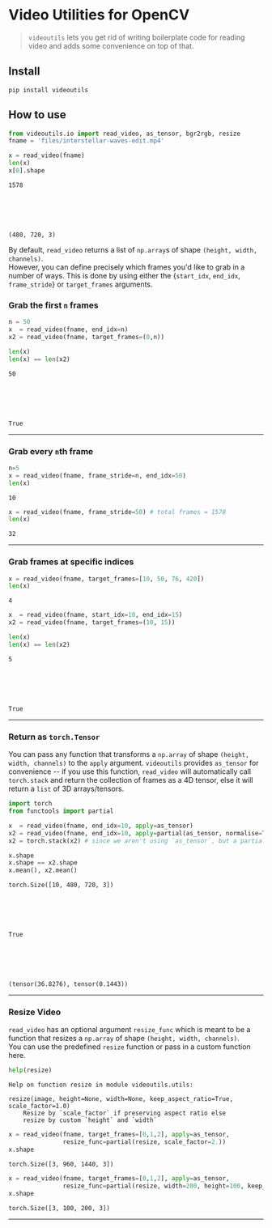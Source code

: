 <!--

#################################################
### THIS FILE WAS AUTOGENERATED! DO NOT EDIT! ###
#################################################
# file to edit: nbs/index.ipynb
# command to build the docs after a change: nbdev_build_docs

-->

# Video Utilities for OpenCV

> `videoutils` lets you get rid of writing boilerplate code for reading video and adds some convenience on top of that.


## Install

`pip install videoutils`

## How to use
<div class="codecell" markdown="1">
<div class="input_area" markdown="1">

```python
from videoutils.io import read_video, as_tensor, bgr2rgb, resize
fname = 'files/interstellar-waves-edit.mp4'
```

</div>

</div>
<div class="codecell" markdown="1">
<div class="input_area" markdown="1">

```python
x = read_video(fname)
len(x)
x[0].shape
```

</div>
<div class="output_area" markdown="1">




    1578






    (480, 720, 3)



</div>

</div>

By default, `read_video` returns a list of `np.array`s of shape `(height, width, channels)`. <br>
However, you can define precisely which frames you'd like to grab in a number of ways. This is done by using either the {`start_idx`, `end_idx`, `frame_stride`} or `target_frames` arguments. 

### Grab the first `n` frames
<div class="codecell" markdown="1">
<div class="input_area" markdown="1">

```python
n = 50
x  = read_video(fname, end_idx=n)
x2 = read_video(fname, target_frames=(0,n))

len(x)
len(x) == len(x2)
```

</div>
<div class="output_area" markdown="1">




    50






    True



</div>

</div>

---

### Grab every `n`th frame
<div class="codecell" markdown="1">
<div class="input_area" markdown="1">

```python
n=5
x = read_video(fname, frame_stride=n, end_idx=50)
len(x)
```

</div>
<div class="output_area" markdown="1">




    10



</div>

</div>
<div class="codecell" markdown="1">
<div class="input_area" markdown="1">

```python
x = read_video(fname, frame_stride=50) # total frames = 1578
len(x)
```

</div>
<div class="output_area" markdown="1">




    32



</div>

</div>

---

### Grab frames at specific indices
<div class="codecell" markdown="1">
<div class="input_area" markdown="1">

```python
x = read_video(fname, target_frames=[10, 50, 76, 420])
len(x)
```

</div>
<div class="output_area" markdown="1">




    4



</div>

</div>
<div class="codecell" markdown="1">
<div class="input_area" markdown="1">

```python
x  = read_video(fname, start_idx=10, end_idx=15)
x2 = read_video(fname, target_frames=(10, 15))

len(x)
len(x) == len(x2)
```

</div>
<div class="output_area" markdown="1">




    5






    True



</div>

</div>

---

### Return as `torch.Tensor`

You can pass any function that transforms a `np.array` of shape `(height, width, channels)` to the `apply` argument. `videoutils` provides `as_tensor` for convenience -- if you use this function, `read_video` will automatically call `torch.stack` and return the collection of frames as a 4D tensor, else it will return a `list` of 3D arrays/tensors.
<div class="codecell" markdown="1">
<div class="input_area" markdown="1">

```python
import torch
from functools import partial

x  = read_video(fname, end_idx=10, apply=as_tensor)
x2 = read_video(fname, end_idx=10, apply=partial(as_tensor, normalise=True))
x2 = torch.stack(x2) # since we aren't using `as_tensor`, but a partial (thus different) function

x.shape
x.shape == x2.shape
x.mean(), x2.mean()
```

</div>
<div class="output_area" markdown="1">




    torch.Size([10, 480, 720, 3])






    True






    (tensor(36.8276), tensor(0.1443))



</div>

</div>

---

### Resize Video

`read_video` has an optional argument `resize_func` which is meant to be a function that resizes a `np.array` of shape `(height, width, channels)`. <br>
You can use the predefined `resize` function or pass in a custom function here.
<div class="codecell" markdown="1">
<div class="input_area" markdown="1">

```python
help(resize)
```

</div>
<div class="output_area" markdown="1">

    Help on function resize in module videoutils.utils:
    
    resize(image, height=None, width=None, keep_aspect_ratio=True, scale_factor=1.0)
        Resize by `scale_factor` if preserving aspect ratio else
        resize by custom `height` and `width`
    


</div>

</div>
<div class="codecell" markdown="1">
<div class="input_area" markdown="1">

```python
x = read_video(fname, target_frames=[0,1,2], apply=as_tensor,
               resize_func=partial(resize, scale_factor=2.))
x.shape
```

</div>
<div class="output_area" markdown="1">




    torch.Size([3, 960, 1440, 3])



</div>

</div>
<div class="codecell" markdown="1">
<div class="input_area" markdown="1">

```python
x = read_video(fname, target_frames=[0,1,2], apply=as_tensor,
               resize_func=partial(resize, width=200, height=100, keep_aspect_ratio=False))
x.shape
```

</div>
<div class="output_area" markdown="1">




    torch.Size([3, 100, 200, 3])



</div>

</div>

---
